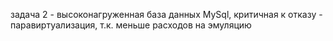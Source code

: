 задача 2 - высоконагруженная база данных MySql, критичная к отказу - паравиртуализация, т.к. меньше расходов на эмуляцию
